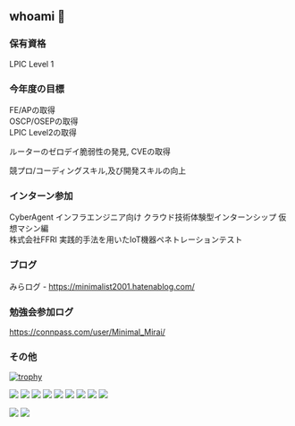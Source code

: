 ## whoami 🤔  
### 保有資格  
LPIC Level 1  
  
### 今年度の目標   
FE/APの取得  
OSCP/OSEPの取得  
LPIC Level2の取得  
  
ルーターのゼロデイ脆弱性の発見, CVEの取得  
  
競プロ/コーディングスキル,及び開発スキルの向上  

### インターン参加  
CyberAgent インフラエンジニア向け クラウド技術体験型インターンシップ 仮想マシン編  
株式会社FFRI 実践的手法を用いたIoT機器ペネトレーションテスト  
  
### ブログ  
みらログ - https://minimalist2001.hatenablog.com/  
  
### 勉強会参加ログ  
https://connpass.com/user/Minimal_Mirai/  
  
### その他
[![trophy](https://github-profile-trophy.vercel.app/?username=Mirai301&theme=onedark)](https://github.com/ryo-ma/github-profile-trophy)

<img src="https://img.shields.io/badge/-ArchLinux-1793D1.svg?logo=archlinux&style=plastic"> <img src="https://img.shields.io/badge/-Linux-add8e6.svg?logo=linux&style=plastic"> <img src="https://img.shields.io/badge/-Python-ffff00.svg?logo=python&style=plastic"> <img src="https://img.shields.io/badge/-PHP-a9a9a9.svg?logo=php&style=plastic"> <img src="https://img.shields.io/badge/-HTML5-fff0f5.svg?logo=html5&style=plastic"> <img src="https://img.shields.io/badge/-CSS3-ffa500.svg?logo=css3&style=plastic"> <img src="https://img.shields.io/badge/-AWS-232F3E.svg?logo=amazon-aws&style=plastic"> <img src="https://img.shields.io/badge/-Apache-D22128.svg?logo=apache&style=plastic"> <img src="https://img.shields.io/badge/-Powershell-5391FE.svg?logo=powershell&style=plastic">

<img src="https://user-images.githubusercontent.com/53959334/162411359-8bd14380-1601-4cee-92b4-708defdf3476.png">
<img src="https://www.hackthebox.eu/badge/image/511098")

<!--
**Mirai301/Mirai301** is a ✨ _special_ ✨ repository because its `README.md` (this file) appears on your GitHub profile.

Here are some ideas to get you started:

- 🔭 I’m currently working on ...
- 🌱 I’m currently learning ...
- 👯 I’m looking to collaborate on ...
- 🤔 I’m looking for help with ...
- 💬 Ask me about ...
- 📫 How to reach me: ...
- 😄 Pronouns: ...
- ⚡ Fun fact: ...
-->
